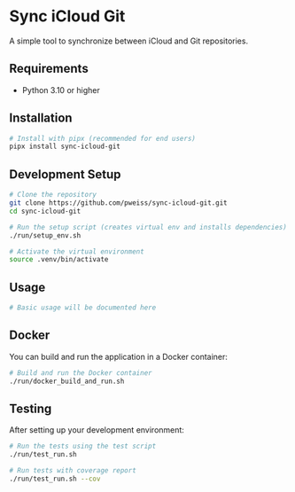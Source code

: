# Sync iCloud Git

A simple tool to synchronize between iCloud and Git repositories.

## Requirements

- Python 3.10 or higher

## Installation

```bash
# Install with pipx (recommended for end users)
pipx install sync-icloud-git
```

## Development Setup

```bash
# Clone the repository
git clone https://github.com/pweiss/sync-icloud-git.git
cd sync-icloud-git

# Run the setup script (creates virtual env and installs dependencies)
./run/setup_env.sh

# Activate the virtual environment
source .venv/bin/activate
```

## Usage

```bash
# Basic usage will be documented here
```

## Docker

You can build and run the application in a Docker container:

```bash
# Build and run the Docker container
./run/docker_build_and_run.sh
```

## Testing

After setting up your development environment:

```bash
# Run the tests using the test script
./run/test_run.sh

# Run tests with coverage report
./run/test_run.sh --cov
```
